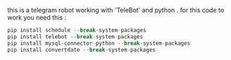 this is a telegram robot working with 'TeleBot' and python .
for this code to work you need this :
```python
pip install schedule --break-system-packages
pip install telebot --break-system-packages
pip install mysql-connector-python --break-system-packages
pip install convertdate --break-system-packages
```